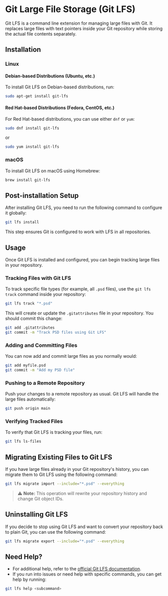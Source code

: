 # Git Large File Storage (Git LFS)

Git LFS is a command line extension for managing large files with Git. It replaces large files with text pointers inside your Git repository while storing the actual file contents separately.

## Installation

### Linux

#### Debian-based Distributions (Ubuntu, etc.)

To install Git LFS on Debian-based distributions, run:

```bash
sudo apt-get install git-lfs
```

#### Red Hat-based Distributions (Fedora, CentOS, etc.)

For Red Hat-based distributions, you can use either `dnf` or `yum`:

```bash
sudo dnf install git-lfs
```
or
```bash
sudo yum install git-lfs
```

### macOS

To install Git LFS on macOS using Homebrew:

```bash
brew install git-lfs
```

## Post-installation Setup

After installing Git LFS, you need to run the following command to configure it globally:

```bash
git lfs install
```

This step ensures Git is configured to work with LFS in all repositories.

## Usage

Once Git LFS is installed and configured, you can begin tracking large files in your repository.

### Tracking Files with Git LFS

To track specific file types (for example, all `.psd` files), use the `git lfs track` command inside your repository:

```bash
git lfs track "*.psd"
```

This will create or update the `.gitattributes` file in your repository. You should commit this change:

```bash
git add .gitattributes
git commit -m "Track PSD files using Git LFS"
```

### Adding and Committing Files

You can now add and commit large files as you normally would:

```bash
git add myfile.psd
git commit -m "Add my PSD file"
```

### Pushing to a Remote Repository

Push your changes to a remote repository as usual. Git LFS will handle the large files automatically:

```bash
git push origin main
```

### Verifying Tracked Files

To verify that Git LFS is tracking your files, run:

```bash
git lfs ls-files
```

## Migrating Existing Files to Git LFS

If you have large files already in your Git repository's history, you can migrate them to Git LFS using the following command:

```bash
git lfs migrate import --include="*.psd" --everything
```

> ⚠️ **Note:** This operation will rewrite your repository history and change Git object IDs.

## Uninstalling Git LFS

If you decide to stop using Git LFS and want to convert your repository back to plain Git, you can use the following command:

```bash
git lfs migrate export --include="*.psd" --everything
```

## Need Help?

- For additional help, refer to the [official Git LFS documentation](https://git-lfs.github.com).
- If you run into issues or need help with specific commands, you can get help by running:

```bash
git lfs help <subcommand>
```
